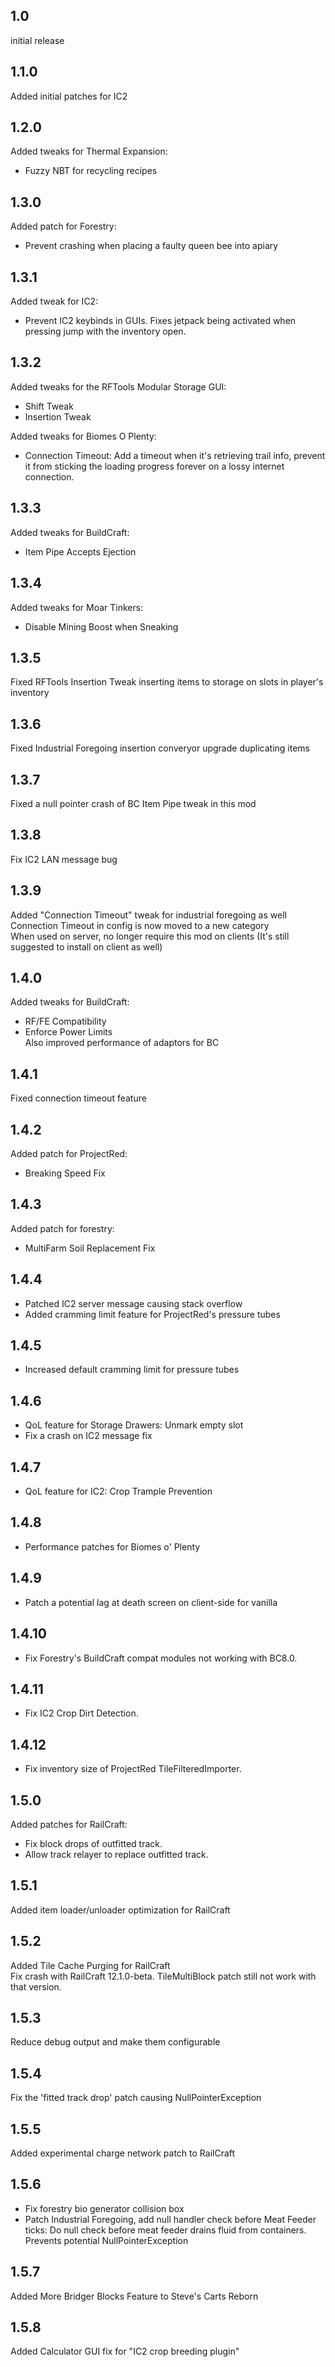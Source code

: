 ## 1.0
initial release

## 1.1.0
Added initial patches for IC2

## 1.2.0
Added tweaks for Thermal Expansion:  
- Fuzzy NBT for recycling recipes

## 1.3.0
Added patch for Forestry:  
- Prevent crashing when placing a faulty queen bee into apiary  

## 1.3.1
Added tweak for IC2:
- Prevent IC2 keybinds in GUIs. Fixes jetpack being activated when pressing jump with the inventory open.  

## 1.3.2
Added tweaks for the RFTools Modular Storage GUI:  
- Shift Tweak  
- Insertion Tweak  

Added tweaks for Biomes O Plenty:  
- Connection Timeout: Add a timeout when it's retrieving trail info, prevent it from sticking the loading progress forever on a lossy internet connection.  

## 1.3.3
Added tweaks for BuildCraft:  
- Item Pipe Accepts Ejection

## 1.3.4
Added tweaks for Moar Tinkers:
- Disable Mining Boost when Sneaking

## 1.3.5
Fixed RFTools Insertion Tweak inserting items to storage on slots in player's inventory

## 1.3.6
Fixed Industrial Foregoing insertion converyor upgrade duplicating items  

## 1.3.7
Fixed a null pointer crash of BC Item Pipe tweak in this mod   

## 1.3.8
Fix IC2 LAN message bug  

## 1.3.9
Added "Connection Timeout" tweak for industrial foregoing as well  
Connection Timeout in config is now moved to a new category  
When used on server, no longer require this mod on clients (It's still suggested to install on client as well)  

## 1.4.0
Added tweaks for BuildCraft:  
- RF/FE Compatibility  
- Enforce Power Limits  
Also improved performance of adaptors for BC  

## 1.4.1
Fixed connection timeout feature  

## 1.4.2
Added patch for ProjectRed:
- Breaking Speed Fix

## 1.4.3
Added patch for forestry:  
- MultiFarm Soil Replacement Fix  

## 1.4.4
- Patched IC2 server message causing stack overflow  
- Added cramming limit feature for ProjectRed's pressure tubes

## 1.4.5
- Increased default cramming limit for pressure tubes

## 1.4.6
- QoL feature for Storage Drawers: Unmark empty slot  
- Fix a crash on IC2 message fix  

## 1.4.7
- QoL feature for IC2: Crop Trample Prevention  

## 1.4.8
- Performance patches for Biomes o' Plenty

## 1.4.9
- Patch a potential lag at death screen on client-side for vanilla  

## 1.4.10
- Fix Forestry's BuildCraft compat modules not working with BC8.0.  

## 1.4.11
- Fix IC2 Crop Dirt Detection.  

## 1.4.12
- Fix inventory size of ProjectRed TileFilteredImporter.  

## 1.5.0
Added patches for RailCraft:  
- Fix block drops of outfitted track.  
- Allow track relayer to replace outfitted track.  

## 1.5.1
Added item loader/unloader optimization for RailCraft  

## 1.5.2
Added Tile Cache Purging for RailCraft  
Fix crash with RailCraft 12.1.0-beta. TileMultiBlock patch still not work with that version.  

## 1.5.3
Reduce debug output and make them configurable  

## 1.5.4
Fix the 'fitted track drop' patch causing NullPointerException  

## 1.5.5
Added experimental charge network patch to RailCraft  

## 1.5.6
- Fix forestry bio generator collision box
- Patch Industrial Foregoing, add null handler check before Meat Feeder ticks: Do null check before meat feeder drains fluid from containers. Prevents potential NullPointerException

## 1.5.7
Added More Bridger Blocks Feature to Steve's Carts Reborn

## 1.5.8
Added Calculator GUI fix for "IC2 crop breeding plugin"